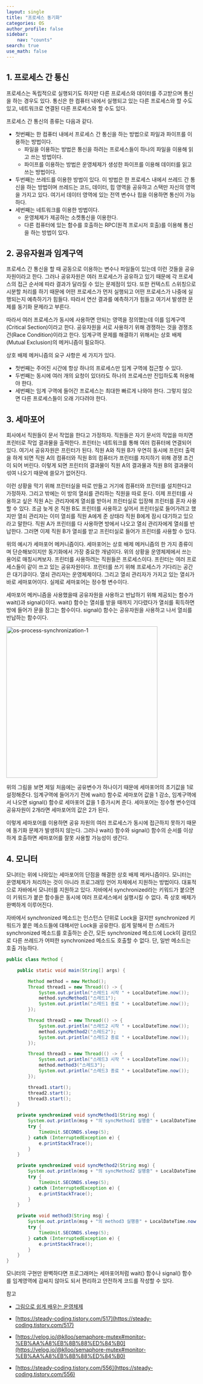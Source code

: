 ```yaml
---
layout: single
title: "프로세스 동기화"
categories: OS
author_profile: false
sidebar:
    nav: "counts"
search: true
use_math: false
---
```


## 1. 프로세스 간 통신

프로세스는 독립적으로 실행되기도 하지만 다른 프로세스와 데이터를 주고받으며 통신을 하는 경우도 있다. 통신은 한 컴퓨터 내에서 실행되고 있는 다른 프로세스와 할 수도 있고, 네트워크로 연결된 다른 프로세스와 할 수도 있다.



프로세스 간 통신의 종류는 다음과 같다.

- 첫번째는 한 컴퓨터 내에서 프로세스 간 통신을 하는 방법으로 파일과 파이프를 이용하는 방법이다.
  - 파일을 이용하는 방법은 통신을 하려는 프로세스들이 하나의 파일을 이용해 읽고 쓰는 방법이다.
  - 파이프를 이용하는 방법은 운영체제가 생성한 파이프를 이용해 데이터를 읽고 쓰는 방법이다.
- 두번째는 쓰레드를 이용한 방법이 있다. 이 방법은 한 프로세스 내에서 쓰레드 간 통신을 하는 방법이며 쓰레드는 코드, 데이터, 힙 영역을 공유하고 스택만 자신의 영역을 가지고 있다. 여기서 데이터 영역에 있는 전역 변수나 힙을 이용하면 통신이 가능하다.
- 세번째는 네트워크를 이용한 방법이다.
  - 운영체제가 제공하는 소켓통신을 이용한다.
  - 다른 컴퓨터에 있는 함수를 호출하는 RPC(원격 프로시저 호출)를 이용해 통신을 하는 방법이 있다.



## 2. 공유자원과 임계구역

프로세스 간 통신을 할 때 공동으로 이용하는 변수나 파일들이 있는데 이런 것들을 공유자원이라고 한다. 그러나 공유자원은 여러 프로세스가 공유하고 있기 때문에 각 프로세스의 접근 순서에 따라 결과가 달라질 수 있는 문제점이 있다. 또한 컨텍스트 스위칭으로 시분할 처리를 하기 때문에 어떤 프로세스가 먼저 실행되고 어떤 프로세스가 나중에 실행되는지 예측하기가 힘들다. 따라서 연산 결과를 예측하기가 힘들고 여기서 발생한 문제를 동기화 문제라고 부른다.



따라서 여러 프로세스가 동시에 사용하면 안되는 영역을 정의했는데 이를 임계구역(Critical Section)이라고 한다. 공유자원을 서로 사용하기 위해 경쟁하는 것을 경쟁조건(Race Condition)이라고 한다. 임계구역 문제를 해결하기 위해서는 상호 배제(Mutual Exclusion)의 메커니즘이 필요하다.



상호 배제 메커니즘의 요구 사항은 세 가지가 있다.

- 첫번째는 주어진 시간에 항상 하나의 프로세스만 임계 구역에 접근할 수 있다.
- 두번째는 동시에 여러 개의 요청이 있더라도 하나의 프로세스만 진입하도록 허용해야 한다.
- 세번째는 임계 구역에 들어간 프로세스는 최대한 빠르게 나와야 한다. 그렇지 않으면 다른 프로세스들이 오래 기다려야 한다.



## 3. 세마포어

회사에서 직원들이 문서 작업을 한다고 가정하자. 직원들은 자기 문서의 작업을 마치면 프린터로 작업 결과물을 출력한다. 프린터는 네트워크를 통해 여러 컴퓨터에 연결되어 있다. 여기서 공유자원은 프린터가 된다. 직원 A와 직원 B가 우연히 동시에 프린터 출력을 하게 되면 직원 A의 컴퓨터와 직원 B의 컴퓨터가 프린터를 차지하기 위해 경쟁 조건이 되어 버린다. 이렇게 되면 프린터의 결과물이 직원 A의 결과물과 직원 B의 결과물이 섞여 나오기 때문에 쓸모가 없어진다.



이런 상황을 막기 위해 프린터실을 따로 만들고 거기에 컴퓨터와 프린터를 설치한다고 가정하자. 그리고 밖에는 이 방의 열쇠를 관리하는 직원을 따로 둔다. 이제 프린터를 사용하고 싶은 직원 A는 관리자에게 열쇠를 받아서 프린터실로 입장해 프린터를 혼자 사용할 수 있다. 조금 늦게 온 직원 B도 프린터를 사용하고 싶어서 프린터실로 들어가려고 했지만 열쇠 관리자는 이미 열쇠를 직원 A에게 준 상태라 직원 B에게 잠시 대기하고 있으라고 말한다. 직원 A가 프린터를 다 사용하면 방에서 나오고 열쇠 관리자에게 열쇠를 반납한다. 그러면 이제 직원 B가 열쇠를 받고 프린터실로 들어가 프린터를 사용할 수 있다.



위의 예시가 세마포어 메커니즘이다. 세마포어는 상호 배제 메커니즘의 한 가지 종류이며 단순해보이지만 동기화에서 가장 중요한 개념이다. 위의 상황을 운영체제에서 쓰는 용어로 매칭시켜보자. 프린터를 사용하려는 직원들은 프로세스이다. 프린터는 여러 프로세스들이 같이 쓰고 있는 공유자원이다. 프린터를 쓰기 위해 프로세스가 기다리는 공간은 대기큐이다. 열쇠 관리자는 운영체제이다. 그리고 열쇠 관리자가 가지고 있는 열쇠가 바로 세마포어이다. 실제로 세마포어는 정수형 변수이다.



세마포어 메커니즘을 사용했을때 공유자원을 사용하고 반납하기 위해 제공되는 함수가 wait()과 signal()이다. wait() 함수는 열쇠를 받을 때까지 기다렸다가 열쇠를 획득하면 방에 들어가 문을 잠그는 함수이다. signal() 함수는 공유자원을 사용하고 나서 열쇠를 반납하는 함수이다.



<img src="{{site.url}}//images/2023-09-13-os-process-synchronization/스크린샷 2023-09-13 오후 11.05.26.png" alt="os-process-synchronization-1" width="400px">




위의 그림을 보면 제일 처음에는 공유변수가 하나이기 때문에 세마포어의 초기값을 1로 설정해준다. 임계구역에 들어가기 전에 wait() 함수로 세마포어 값을 1 감소, 임계구역에서 나오면 signal() 함수로 세마포어 값을 1 증가시켜 준다. 세마포어는 정수형 변수인데 공유자원이 2개라면 세마포어의 값은 2가 된다. 



이렇게 세마포어를 이용하면 공유 자원의 여러 프로세스가 동시에 접근하지 못하기 때문에 동기화 문제가 발생하지 않는다. 그러나 wait() 함수와 signal() 함수의 순서를 이상하게 호출하면 세마포어를 잘못 사용할 가능성이 생긴다. 



## 4. 모니터

모니터는 위에 나와있는 세마포어의 단점을 해결한 상호 배제 메커니즘이다. 모니터는 운영체제가 처리하는 것이 아니라 프로그래밍 언어 자체에서 지원하는 방법이다. 대표적으로 자바에서 모니터를 지원하고 있다. 자바에서 synchronized라는 키워드가 붙으면 이 키워드가 붙은 함수들은 동시에 여러 프로세스에서 실행시킬 수 없다. 즉 상호 배제가 완벽하게 이루어진다. 



자바에서 synchronized 메소드는 인스턴스 단위로 Lock을 걸지만 synchronized 키워드가 붙은 메소드들에 대해서만 Lock을 공유한다. 쉽게 말해서 한 스레드가 synchronized 메소드를 호출하는 순간, 모든 synchronized 메소드에 Lock이 걸리므로 다른 쓰레드가 어떠한 synchronized 메소드도 호출할 수 없다. 단, 일반 메소드는 호출 가능하다.



```java
public class Method {

    public static void main(String[] args) {

        Method method = new Method();
        Thread thread1 = new Thread(() -> {
            System.out.println("스레드1 시작 " + LocalDateTime.now());
            method.syncMethod1("스레드1");
            System.out.println("스레드1 종료 " + LocalDateTime.now());
        });

        Thread thread2 = new Thread(() -> {
            System.out.println("스레드2 시작 " + LocalDateTime.now());
            method.syncMethod2("스레드2");
            System.out.println("스레드2 종료 " + LocalDateTime.now());
        });

        Thread thread3 = new Thread(() -> {
            System.out.println("스레드3 시작 " + LocalDateTime.now());
            method.method3("스레드3");
            System.out.println("스레드3 종료 " + LocalDateTime.now());
        });

        thread1.start();
        thread2.start();
        thread3.start();
    }

    private synchronized void syncMethod1(String msg) {
        System.out.println(msg + "의 syncMethod1 실행중" + LocalDateTime.now());
        try {
            TimeUnit.SECONDS.sleep(5);
        } catch (InterruptedException e) {
            e.printStackTrace();
        }
    }

    private synchronized void syncMethod2(String msg) {
        System.out.println(msg + "의 syncMethod2 실행중" + LocalDateTime.now());
        try {
            TimeUnit.SECONDS.sleep(5);
        } catch (InterruptedException e) {
            e.printStackTrace();
        }
    }

    private void method3(String msg) {
        System.out.println(msg + "의 method3 실행중" + LocalDateTime.now());
        try {
            TimeUnit.SECONDS.sleep(5);
        } catch (InterruptedException e) {
            e.printStackTrace();
        }
    }
}
```



모니터의 구현만 완벽하다면 프로그래머는 세마포어처럼 wait() 함수나 signal() 함수를 임계영역에 감싸지 않아도 되서 편리하고 안전하게 코드를 작성할 수 있다.



참고

- [그림으로 쉽게 배우는 운영체제](https://www.inflearn.com/course/%EB%B9%84%EC%A0%84%EA%B3%B5%EC%9E%90-%EC%9A%B4%EC%98%81%EC%B2%B4%EC%A0%9C/dashboard)
- [https://steady-coding.tistory.com/517](https://steady-coding.tistory.com/517)
- [https://velog.io/@klloo/semaphore-mutex#monitor-%EB%AA%A8%EB%8B%88%ED%84%B0](https://velog.io/@klloo/semaphore-mutex#monitor-%EB%AA%A8%EB%8B%88%ED%84%B0)

- [https://steady-coding.tistory.com/556](https://steady-coding.tistory.com/556)
